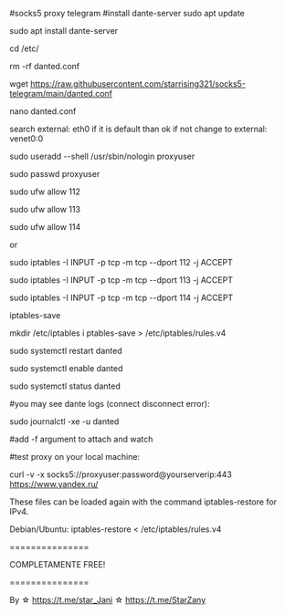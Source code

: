 #socks5 proxy telegram
#install dante-server
sudo apt update

sudo apt install dante-server

cd /etc/

rm -rf danted.conf

wget https://raw.githubusercontent.com/starrising321/socks5-telegram/main/danted.conf

nano danted.conf

search external: eth0 if it is default than ok if not change to external: venet0:0


sudo useradd --shell /usr/sbin/nologin proxyuser

sudo passwd proxyuser

sudo ufw allow 112

sudo ufw allow 113

sudo ufw allow 114

or

sudo iptables -I INPUT -p tcp -m tcp --dport 112 -j ACCEPT

sudo iptables -I INPUT -p tcp -m tcp --dport 113 -j ACCEPT

sudo iptables -I INPUT -p tcp -m tcp --dport 114 -j ACCEPT

iptables-save

mkdir /etc/iptables
i
ptables-save > /etc/iptables/rules.v4

sudo systemctl restart danted

sudo systemctl enable danted

sudo systemctl status danted


#you may see dante logs (connect disconnect error):

sudo journalctl -xe -u danted

#add -f argument to attach and watch

#test proxy on your local machine:

curl -v -x socks5://proxyuser:password@yourserverip:443 https://www.yandex.ru/


These files can be loaded again with the command iptables-restore for IPv4.

Debian/Ubuntu: iptables-restore < /etc/iptables/rules.v4


===============

COMPLETAMENTE FREE! 

===============

By ☆ https://t.me/star_Jani ☆ https://t.me/StarZany
